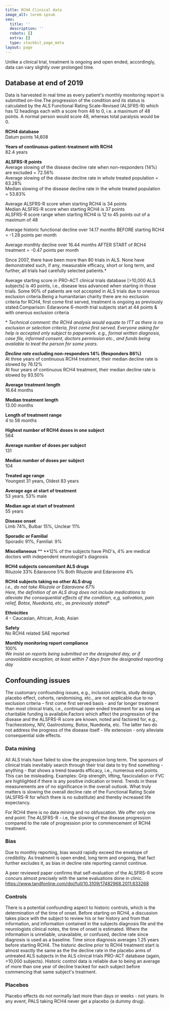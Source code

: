 ```yaml
---
title: RCH4 Clinical data
image_alt: lorem-ipsum
seo:
  title: ''
  description: ''
  robots: []
  extra: []
  type: stackbit_page_meta
layout: page
---
```

Unlike a clinical trial, treatment is ongoing and open ended, accordingly, data can vary slightly over prolonged time.

## Database at end of 2019

Data is harvested in real time as every patient's monthly monitoring report is submitted on-line.The progression of the condition and its status is calculated by the ALS Functional Rating Scale-Revised (ALSFRS-R) which has 12 headings each with a score from 48 to 0, i.e. a maximum of 48 points. A normal person would score 48, whereas total paralysis would be 0.

**RCH4 database**\
Datum points 14,608

**Years of continuous-patient-treatment with RCH4**\
82.4 years

**ALSFRS-R points**\
Average slowing of the disease decline rate when non-responders (14%) are excluded = 72.56%\
Average slowing of the disease decline rate in whole treated population = 63.28%\
Median slowing of the disease decline rate in the whole treated population = 53.83%

Average ALSFRS-R score when starting RCH4 is 34  points\
Median ALSFRS-R score when starting  RCH4 is 37 points\
ALSFRS-R score range when starting RCH4 is 12 to 45 points out of a maximum of 48

Average historic functional decline over 14.17 months BEFORE starting RCH4 = -1.28 points per month

Average monthly decline over 16.44 months AFTER START of RCH4 treatment = -0.47 points per month

Since 2007, there have been more than 80 trials in ALS. None have demonstrated such, if any, measurable efficacy, short or long term, and further, all trials had carefully selected patients.\*  

Average starting score in PRO-ACT clinical trials database \[>10,000 ALS subjects] is 40 points, i.e., disease less advanced when starting in those trials. Some 90% of patients are not accepted in ALS trials due to onerous exclusion criteria.Being a humanitarian charity there are no exclusion criteria for RCH4, first come first served, treatment is ongoing as previously stated.Comparison: Edaravone 6-month trial subjects start at 44 points & with onerous exclusion criteria

\* *Technical comment: the RCH4 analysis would equate to ITT as there is no exclusion or selection criteria, first come first served. Everyone asking for help is accepted only subject to paperwork. e.g., formal written diagnosis, case file, informed consent, doctors permission etc., and funds being available to treat the person for some years.*

***Decline rate e*****xcluding non-responders 14% (Responders 86%)**\
At three years of continuous RCH4 treatment, their median decline rate is slowed by 76.12%\
At four years of continuous RCH4 treatment, their median decline rate is slowed by 93.50%

​**Average treatment length**\
16.64 months

**Median treatment length**\
13.00 months

**Length of treatment range**\
4 to 58 months

**Highest number of RCH4 doses in one subject**\
564

**Average number of doses per subject**\
131

**Median number of doses per subject**\
104

**Treated age range**\
Youngest 31 years, Oldest 83 years

**Average age at start of treatment**\
53 years. 53% male

**Median age at start of treatment**\
55 years

**Disease onset**\
Limb 74%, Bulbar 15%, Unclear 11%

**Sporadic or Familial**\
Sporadic 91%, Familial: 9%

**Miscellaneous**  **
**​12% of the subjects have PhD's, 4% are medical doctors with independent neurologist's diagnosis

**RCH4 subjects concomitant ALS drugs**\
Riluzole 33% Edaravone 5% Both Riluzole and Edaravone 4%

**RCH4 subjects taking no other ALS drug**\
*i.e., do not take Riluzole or Edaravone 67%*\
*Here, the definition of an ALS drug does not include medications to alleviate the consequential effects of the condition, e,g, salivation, pain relief, Botox, Nuedexta, etc., as previously stated*\*

**Ethnicities**\
4 - Caucasian, African, Arab, Asian

**Safety**\
No RCH4 related SAE reported

**Monthly monitoring report compliance**\
100%\
*We insist on reports being submitted on the designated day, or if unavoidable exception, at least within 7 days from the designated reporting day*

## Confounding issues

The customary confounding issues, e.g., inclusion criteria, study design, placebo effect, cohorts, randomising, etc., are not applicable due to no exclusion criteria – first come first served basis - and far longer treatment than most clinical trials, i.e., continual open ended treatment for as long as charitable funding is available.Factors which affect the progression of the disease and the ALSFRS-R score are known, noted and factored for, e.g., Tracheostomy, NIV, Gastrostomy, Botox, Nuedexta, etc. The latter two do not address the progress of the disease itself - life extension - only alleviate consequential side effects.

### Data mining

All ALS trials have failed to slow the progression long term. The sponsors of clinical trials inevitably search through their trial data to try find something - anything - that shows a trend towards efficacy, i.e., numerous end points. This can be misleading.
Examples: Grip strength, lifting, fasciculation or FVC are highlighted if there is any positive indication or trend. Trends in these measurements are of no significance in the overall outlook.
What truly matters is slowing the overall decline rate of the Functional Rating Scale (ALSFRS-R for which there is no substitute) and thereby increased life expectancy.

For RCH4 there is no data mining and no obfuscation. We offer only one end point: The ALSFRS-R - i.e, the slowing of the disease progression compared to the rate of progression prior to commencement of RCH4 treatment.

### Bias

Due to monthly reporting, bias would rapidly exceed the envelope of credibility. As treatment is open ended, long term and ongoing, that fact further excludes it, as bias in decline rate reporting cannot continue.

A peer reviewed paper confirms that self-evaluation of the ALSFRS-R score concurs almost precisely with the same evaluations done in clinic.
https://www.tandfonline.com/doi/full/10.3109/17482968.2011.633268

### Controls

​There is a potential confounding aspect to historic controls, which is the determination of the time of onset. Before starting on RCH4, a discussion takes place with the subject to review his or her history and from that information, and information contained in the subjects diagnosis file and the neurologists clinical notes, the time of onset is estimated. Where the information is unreliable, unavailable, or confused, decline rate since diagnosis is used as a baseline. Time since diagnosis averages 1.25 years before starting RCH4. The historic decline prior to RCH4 treatment start is almost exactly the same as the the decline rate in the placebo arms of untreated ALS subjects in the ALS clinical trials PRO-ACT database (again, >10,000 subjects).
Historic control data is reliable due to being an average of more than one year of decline tracked for each subject before commencing that same subject's treatment.

### Placebos

Placebo effects do not normally last more than days or weeks - not years.
In any event, PALS taking RCH4 never get a placebo (a dummy drug).
